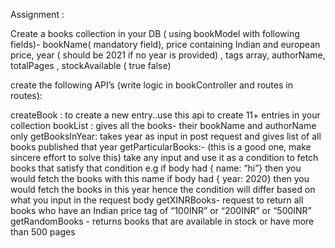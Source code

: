 Assignment :

Create a books collection in your DB ( using bookModel with following fields)- bookName( mandatory field), price containing Indian and european price, year ( should be 2021 if no year is provided) , tags array, authorName, totalPages , stockAvailable ( true false)


create the following API’s (write logic in bookController and routes in routes):

createBook : to create a new entry..use this api to create 11+ entries in your collection
bookList : gives all the books- their bookName and authorName only
getBooksInYear: takes year as input in post request and gives list of all books published that year
getParticularBooks:- (this is a good one, make sincere effort to solve this) take any input and use it as a condition to fetch books that satisfy that condition
e.g if body had { name: “hi”} then you would fetch the books with this name
if body had { year: 2020} then you would fetch the books in this year
hence the condition will differ based on what you input in the request body
getXINRBooks- request to return all books who have an Indian price tag of “100INR” or “200INR” or “500INR”
getRandomBooks - returns books that are available in stock or have more than 500 pages
